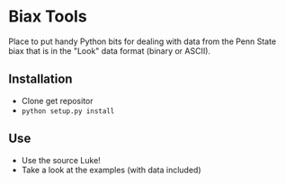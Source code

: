 # Biax Tools

Place to put handy Python bits for dealing with data from the Penn State
biax that is in the "Look" data format (binary or ASCII).

## Installation
* Clone get repositor
* ```python setup.py install```

## Use
* Use the source Luke!
* Take a look at the examples (with data included)

